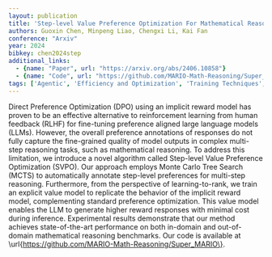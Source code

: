 ```yaml
---
layout: publication
title: 'Step-level Value Preference Optimization For Mathematical Reasoning'
authors: Guoxin Chen, Minpeng Liao, Chengxi Li, Kai Fan
conference: "Arxiv"
year: 2024
bibkey: chen2024step
additional_links:
  - {name: "Paper", url: "https://arxiv.org/abs/2406.10858"}
  - {name: "Code", url: "https://github.com/MARIO-Math-Reasoning/Super_MARIO"}
tags: ['Agentic', 'Efficiency and Optimization', 'Training Techniques', 'Reinforcement Learning', 'Pretraining Methods', 'Fine-Tuning', 'Has Code']
---
```

Direct Preference Optimization (DPO) using an implicit reward model has
proven to be an effective alternative to reinforcement learning from human
feedback (RLHF) for fine-tuning preference aligned large language models
(LLMs). However, the overall preference annotations of responses do not fully
capture the fine-grained quality of model outputs in complex multi-step
reasoning tasks, such as mathematical reasoning. To address this limitation, we
introduce a novel algorithm called Step-level Value Preference Optimization
(SVPO). Our approach employs Monte Carlo Tree Search (MCTS) to automatically
annotate step-level preferences for multi-step reasoning. Furthermore, from the
perspective of learning-to-rank, we train an explicit value model to replicate
the behavior of the implicit reward model, complementing standard preference
optimization. This value model enables the LLM to generate higher reward
responses with minimal cost during inference. Experimental results demonstrate
that our method achieves state-of-the-art performance on both in-domain and
out-of-domain mathematical reasoning benchmarks. Our code is available at
\url\{https://github.com/MARIO-Math-Reasoning/Super_MARIO\}.
